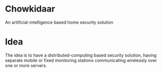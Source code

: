 # Chowkidaar
An artificial-intelligence based home security solution

# Idea
The idea is to have a distributed-computing based security solution, having separate mobile or fixed monitoring stations communicating wirelessly over one or more servers.
